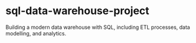 # sql-data-warehouse-project
Building a modern data warehouse with SQL, including ETL processes, data modelling, and analytics.
